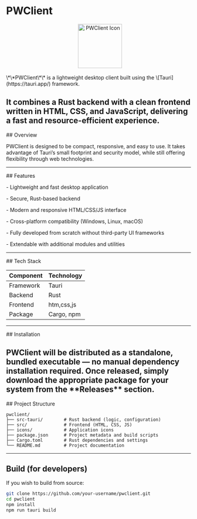 # PWClient
 <p align="center">
   <img src="icons/app-icon.png" alt="PWClient Icon" width="120">

 </p>
\*\*PWClient\*\* is a lightweight desktop client built using the \[Tauri](https://tauri.app/) framework.

It combines a Rust backend with a clean frontend written in HTML, CSS, and JavaScript, delivering a fast and resource-efficient experience.
---

\## Overview

PWClient is designed to be compact, responsive, and easy to use.
It takes advantage of Tauri’s small footprint and security model, while still offering flexibility through web technologies.

---

\## Features

\- Lightweight and fast desktop application

\- Secure, Rust-based backend

\- Modern and responsive HTML/CSS/JS interface

\- Cross-platform compatibility (Windows, Linux, macOS)

\- Fully developed from scratch without third-party UI frameworks

\- Extendable with additional modules and utilities

---
\## Tech Stack

| Component | Technology |
|-----------|------------|
| Framework |   Tauri    |
|  Backend  |    Rust    |
|  Frontend | htm,css,js |
| Package   | Cargo, npm |

---
\## Installation

PWClient will be distributed as a standalone, bundled executable — no manual dependency installation required.
Once released, simply download the appropriate package for your system from the \*\*Releases\*\* section.
---

\## Project Structure

```text
pwclient/
├── src-tauri/        # Rust backend (logic, configuration)
├── src/              # Frontend (HTML, CSS, JS)
├── icons/            # Application icons
├── package.json      # Project metadata and build scripts
├── Cargo.toml        # Rust dependencies and settings
└── README.md         # Project documentation
```
---

## Build (for developers)

If you wish to build from source:

```bash
git clone https://github.com/your-username/pwclient.git
cd pwclient
npm install
npm run tauri build